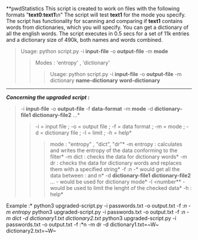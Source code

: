 **pwdStatistics
This script is created to work on files with the following formats "**text0**:**text1**\n"
The script will test **text1** for the mode you specify. 
The script has functionality for scanning and comparing if **text1** contains words from dictionaries, which you will specify.
You can get a dictionary of all the english words. The script executes in 0.5 secs for a set of 11k entries and a dictionary size of 490k, both names and words combined.

>Usage: python script.py -i **input-file** -o **output-file** -m **mode**
>>Modes : 'entropy' , 'dictionary'
>>>Usage: python script.py -i **input-file** -o **output-file** -m dictionary **name-dictionary** **word-dictionary**
----
***Concerning the upgraded script :***
>-i **input-file** -o **output-file** -f **data-format** -m **mode** -d **dictionary-file1** **dictionary-file2** ...*
>>-i = input file ; -o = output file ; -f = data format ; -m = mode ; -d = dictionary file ; -l = limit ; -h = help*
>>>mode : \"entropy\" , \"dict\", \"dr\"*
>>>-m entropy : calculates and writes the entropy of the data conforming to the filter*
>>>-m dict : checks the data for dictionary words*
>>>-m dr : checks the data for dictionary words and replaces them with a specified string*
>>>-f :*n -** would get all the data between : and n*
>>>-d **dictionary-file1** **dictionary-file2** ... - would be used for dictionary mode*
>>-l <number** - would be used to limit the lenght of the checked data*
>-h : help*

Example :*
python3 upgraded-script.py -i passwords.txt -o output.txt -f :*n -m entropy*
python3 upgraded-script.py -i passwords.txt -o output.txt -f :*n -m dict -d dictionary1.txt dictionary2.txt*
python3 upgraded-script.py -i passwords.txt -o output.txt -f :*n -m dr -d dictionary1.txt=~W~ dictionary2.txt=~W~
            

